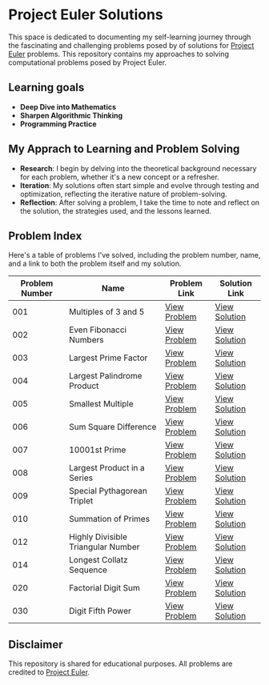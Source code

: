 # Project Euler Solutions

This space is dedicated to documenting my self-learning journey through the fascinating and challenging problems posed by of solutions for [Project Euler](https://projecteuler.net/) problems. This repository contains my approaches to solving  computational problems posed by Project Euler.

## Learning goals
- **Deep Dive into Mathematics**
- **Sharpen Algorithmic Thinking**
- **Programming Practice**

## My Apprach to Learning and Problem Solving
- **Research**: I begin by delving into the theoretical background necessary for each problem, whether it's a new concept or a refresher.
- **Iteration**:  My solutions often start simple and evolve through testing and optimization, reflecting the iterative nature of problem-solving.
- **Reflection**: After solving a problem, I take the time to note and reflect on the solution, the strategies used, and the lessons learned.

## Problem Index

Here's a table of problems I've solved, including the problem number, name, and a link to both the problem itself and my solution.

| Problem Number | Name                  | Problem Link                                           | Solution Link          |
|----------------|-----------------------|-------------------------------------------------------|------------------------|
| 001            | Multiples of 3 and 5   | [View Problem](https://projecteuler.net/problem=1)    | [View Solution](problem01)|
| 002            | Even Fibonacci Numbers   | [View Problem](https://projecteuler.net/problem=2)    | [View Solution](problem02)|
| 003            | Largest Prime Factor   | [View Problem](https://projecteuler.net/problem=3)    | [View Solution](problem03)|
| 004            | Largest Palindrome Product   | [View Problem](https://projecteuler.net/problem=4)    | [View Solution](problem04)|
 005            | Smallest Multiple   | [View Problem](https://rojecteuler.net/problem=5)    | [View Solution](problem05)|
 006            | Sum Square Difference   | [View Problem](https://rojecteuler.net/problem=6)    | [View Solution](problem06)|
 007            | 10001st Prime   | [View Problem](https://rojecteuler.net/problem=7)    | [View Solution](problem07)|
 008            | Largest Product in a Series   | [View Problem](https://rojecteuler.net/problem=8)    | [View Solution](problem08)|
 009            | Special Pythagorean Triplet   | [View Problem](https://rojecteuler.net/problem=9)    | [View Solution](problem09)|
 010            | Summation of Primes   | [View Problem](https://rojecteuler.net/problem=10)    | [View Solution](problem10)|
 012            | Highly Divisible Triangular Number   | [View Problem](https://rojecteuler.net/problem=12)    | [View Solution](problem12)|
 014            | Longest Collatz Sequence   | [View Problem](https://rojecteuler.net/problem=14)    | [View Solution](problem20)|
  020            | Factorial Digit Sum   | [View Problem](https://rojecteuler.net/problem=20)    | [View Solution](problem14)|
  030            | Digit Fifth Power   | [View Problem](https://rojecteuler.net/problem=30)    | [View Solution](problem30)|
## Disclaimer

This repository is shared for educational purposes. All problems are credited to [Project Euler](https://projecteuler.net/).


